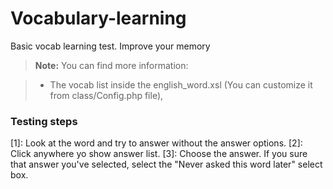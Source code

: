# Vocabulary-learning
Basic vocab learning test. Improve your memory

> **Note:** You can find more information:

> - The vocab list inside the english_word.xsl (You can customize it from class/Config.php file),

### Testing steps
[1]: Look at the word and try to answer without the answer options.
[2]: Click anywhere yo show answer list.
[3]: Choose the answer. If you sure that answer you've selected, select the "Never asked this word later" select box.

